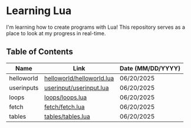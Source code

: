 # Learning Lua

I'm learning how to create programs with Lua! This repository serves as a place to look at my progress in real-time.

## Table of Contents

| Name       | Link                                                                                                    | Date (MM/DD/YYYY) |
| ---------- | ------------------------------------------------------------------------------------------------------- | ----------------- |
| helloworld | [helloworld/helloworld.lua](https://github.com/myferr/learning-lua/blob/main/helloworld/helloworld.lua) | 06/20/2025        |
| userinputs | [userinput/userinput.lua](https://github.com/myferr/learning-lua/blob/main/userinput/userinput.lua)     | 06/20/2025        |
| loops      | [loops/loops.lua](https://github.com/myferr/learning-lua/blob/main/loops/loops.lua)                     | 06/20/2025        |
| fetch      | [fetch/fetch.lua](https://github.com/myferr/learning-lua/blob/main/fetch/fetch.lua)                     | 06/20/2025        |
| tables     | [tables/tables.lua](https://github.com/myferr/learning-lua/blob/main/tables/tables.lua)                 | 06/20/2025        |
